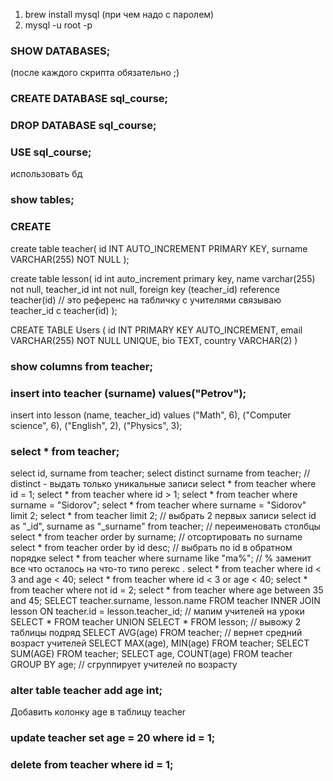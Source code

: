 1) brew install mysql (при чем надо с паролем)
2) mysql -u root -p

### SHOW DATABASES; 
(после каждого скрипта обязательно ;)

### CREATE DATABASE sql_course;

### DROP DATABASE sql_course;

### USE sql_course;
использовать бд

### show tables;

### CREATE
create table teacher(
    id INT AUTO_INCREMENT PRIMARY KEY,
    surname VARCHAR(255) NOT NULL
);

create table lesson(
    id int auto_increment primary key,
    name varchar(255) not null,
    teacher_id int not null,
    foreign key (teacher_id) reference teacher(id) // это референс на табличку с учителями связываю teacher_id с teacher(id)
);

CREATE TABLE Users (
    id INT PRIMARY KEY AUTO_INCREMENT, 
    email VARCHAR(255) NOT NULL UNIQUE, 
    bio TEXT, 
    country VARCHAR(2)
)

### show columns from teacher;

### insert into teacher (surname) values("Petrov");
insert into lesson (name, teacher_id) values ("Math", 6), ("Computer science", 6), ("English", 2), ("Physics", 3);

### select * from teacher;
select id, surname from teacher;
select distinct surname from teacher; // distinct - выдать только уникальные записи
select * from teacher where id = 1;
select * from teacher where id > 1;
select * from teacher where surname = "Sidorov";
select * from teacher where surname = "Sidorov" limit 2;
select * from teacher limit 2; // выбрать 2 первых записи
select id as "_id", surname as "_surname" from teacher; // переименовать столбцы
select * from teacher order by surname; // отсортировать по surname
select * from teacher order by id desc; // выбрать по id в обратном порядке
select * from teacher where surname like "ma%"; // % заменит все что осталось на что-то типо регекс .
select * from teacher where id < 3 and age < 40;
select * from teacher where id < 3 or age < 40;
select * from teacher where not id = 2;
select * from teacher where age between 35 and 45;
SELECT teacher.surname, lesson.name FROM teacher INNER JOIN lesson ON teacher.id = lesson.teacher_id; // мапим учителей на уроки
SELECT * FROM teacher UNION SELECT * FROM lesson; // вывожу 2 таблицы подряд
SELECT AVG(age) FROM teacher; // вернет средний возраст учителей
SELECT MAX(age), MIN(age) FROM teacher;
SELECT SUM(AGE) FROM teacher;
SELECT age, COUNT(age) FROM teacher GROUP BY age; // сгруппирует учителей по возрасту

### alter table teacher add age int;
Добавить колонку age в таблицу teacher

### update teacher set age = 20 where id = 1;

### delete from teacher where id = 1;
